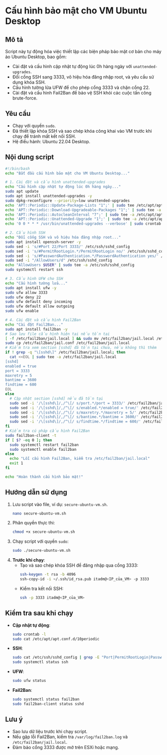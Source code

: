 # Cấu hình bảo mật cho VM Ubuntu Desktop

## Mô tả
Script này tự động hóa việc thiết lập các biện pháp bảo mật cơ bản cho máy ảo Ubuntu Desktop, bao gồm:
- Cài đặt và cấu hình cập nhật tự động lúc 0h hàng ngày với `unattended-upgrades`.
- Đổi cổng SSH sang 3333, vô hiệu hóa đăng nhập root, và yêu cầu sử dụng khóa SSH.
- Cấu hình tường lửa UFW để cho phép cổng 3333 và chặn cổng 22.
- Cài đặt và cấu hình Fail2Ban để bảo vệ SSH khỏi các cuộc tấn công brute-force.

## Yêu cầu
- Chạy với quyền `sudo`.
- Đã thiết lập khóa SSH và sao chép khóa công khai vào VM trước khi chạy để tránh mất kết nối SSH.
- Hệ điều hành: Ubuntu 22.04 Desktop.

## Nội dung script

```bash
#!/bin/bash
echo "Bắt đầu cấu hình bảo mật cho VM Ubuntu Desktop..."

# 1. Cài đặt và cấu hình unattended-upgrades
echo "Cấu hình cập nhật tự động lúc 0h hàng ngày..."
sudo apt update
sudo apt install unattended-upgrades -y
sudo dpkg-reconfigure --priority=low unattended-upgrades
echo 'APT::Periodic::Update-Package-Lists "1";' | sudo tee /etc/apt/apt.conf.d/10periodic
echo 'APT::Periodic::Download-Upgradeable-Packages "1";' | sudo tee -a /etc/apt/apt.conf.d/10periodic
echo 'APT::Periodic::AutocleanInterval "7";' | sudo tee -a /etc/apt/apt.conf.d/10periodic
echo 'APT::Periodic::Unattended-Upgrade "1";' | sudo tee -a /etc/apt/apt.conf.d/10periodic
echo '0 0 * * * /usr/bin/unattended-upgrades --verbose' | sudo crontab -

# 2. Cấu hình SSH
echo "Đổi cổng SSH và vô hiệu hóa đăng nhập root..."
sudo apt install openssh-server -y
sudo sed -i 's/#Port 22/Port 3333/' /etc/ssh/sshd_config
sudo sed -i 's/#PermitRootLogin.*/PermitRootLogin no/' /etc/ssh/sshd_config
sudo sed -i 's/#PasswordAuthentication.*/PasswordAuthentication yes/' /etc/ssh/sshd_config
sudo sed -i "/AllowUsers/d" /etc/ssh/sshd_config
echo "AllowUsers $USER" | sudo tee -a /etc/ssh/sshd_config
sudo systemctl restart ssh

# 3. Cấu hình UFW cho SSH
echo "Cấu hình tường lửa..."
sudo apt install ufw -y
sudo ufw allow 3333
sudo ufw deny 22
sudo ufw default deny incoming
sudo ufw default allow outgoing
sudo ufw enable

# 4. Cài đặt và cấu hình Fail2Ban
echo "Cài đặt Fail2Ban..."
sudo apt install fail2ban -y
# Sao lưu file cấu hình hiện tại nếu tồn tại
[ -f /etc/fail2ban/jail.local ] && sudo mv /etc/fail2ban/jail.local /etc/fail2ban/jail.local.bak
sudo cp /etc/fail2ban/jail.conf /etc/fail2ban/jail.local
# Kiểm tra xem section [sshd] đã tồn tại chưa, nếu không thì thêm
if ! grep -q "\[sshd\]" /etc/fail2ban/jail.local; then
  cat <<EOL | sudo tee -a /etc/fail2ban/jail.local
[sshd]
enabled = true
port = 3333
maxretry = 5
bantime = 3600
findtime = 600
EOL
else
  # Cập nhật section [sshd] nếu đã tồn tại
  sudo sed -i '/\[sshd\]/,/^\[/ s/port.*/port = 3333/' /etc/fail2ban/jail.local
  sudo sed -i '/\[sshd\]/,/^\[/ s/enabled.*/enabled = true/' /etc/fail2ban/jail.local
  sudo sed -i '/\[sshd\]/,/^\[/ s/maxretry.*/maxretry = 5/' /etc/fail2ban/jail.local
  sudo sed -i '/\[sshd\]/,/^\[/ s/bantime.*/bantime = 3600/' /etc/fail2ban/jail.local
  sudo sed -i '/\[sshd\]/,/^\[/ s/findtime.*/findtime = 600/' /etc/fail2ban/jail.local
fi
# Kiểm tra cú pháp cấu hình Fail2Ban
sudo fail2ban-client -t
if [ $? -eq 0 ]; then
  sudo systemctl restart fail2ban
  sudo systemctl enable fail2ban
else
  echo "Lỗi cấu hình Fail2Ban, kiểm tra /etc/fail2ban/jail.local"
  exit 1
fi

echo "Hoàn thành cấu hình bảo mật!"
```

## Hướng dẫn sử dụng
1. Lưu script vào file, ví dụ: `secure-ubuntu-vm.sh`.
   ```bash
   nano secure-ubuntu-vm.sh
   ```
2. Phân quyền thực thi:
   ```bash
   chmod +x secure-ubuntu-vm.sh
   ```
3. Chạy script với quyền `sudo`:
   ```bash
   sudo ./secure-ubuntu-vm.sh
   ```
4. **Trước khi chạy**:
   - Tạo và sao chép khóa SSH để đăng nhập qua cổng 3333:
     ```bash
     ssh-keygen -t rsa -b 4096
     ssh-copy-id -i ~/.ssh/id_rsa.pub itadm@<IP_của_VM> -p 3333
     ```
   - Kiểm tra kết nối SSH:
     ```bash
     ssh -p 3333 itadm@<IP_của_VM>
     ```

## Kiểm tra sau khi chạy
- **Cập nhật tự động**:
  ```bash
  sudo crontab -l
  sudo cat /etc/apt/apt.conf.d/10periodic
  ```
- **SSH**:
  ```bash
  sudo cat /etc/ssh/sshd_config | grep -E "Port|PermitRootLogin|PasswordAuthentication|AllowUsers"
  sudo systemctl status ssh
  ```
- **UFW**:
  ```bash
  sudo ufw status
  ```
- **Fail2Ban**:
  ```bash
  sudo systemctl status fail2ban
  sudo fail2ban-client status sshd
  ```

## Lưu ý
- Sao lưu dữ liệu trước khi chạy script.
- Nếu gặp lỗi Fail2Ban, kiểm tra `/var/log/fail2ban.log` và `/etc/fail2ban/jail.local`.
- Đảm bảo cổng 3333 được mở trên ESXi hoặc mạng.
